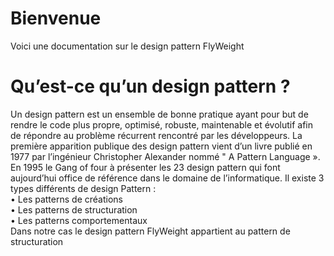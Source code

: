 # Bienvenue

Voici une documentation sur le design pattern FlyWeight

# Qu’est-ce qu’un design pattern ?
Un design pattern est un ensemble de bonne pratique ayant pour but de rendre le code plus propre, optimisé, robuste, maintenable et évolutif afin de répondre au problème récurrent rencontré par les développeurs.
La première apparition publique des design pattern vient d’un livre publié en 1977 par l’ingénieur Christopher Alexander nommé " A Pattern Language ».                                                                                                                                
En 1995 le Gang of four à présenter les 23 design pattern qui font aujourd’hui office de référence dans le domaine de l’informatique.
Il existe 3 types différents de design Pattern :                                                                                            
    •	Les patterns de créations                                                                                                                                                             
    •	Les patterns de structuration                                                                                                                                            
    •	Les patterns comportementaux                                                                                                                                                                                                                                                                                                                                                                                                                                
Dans notre cas le design pattern FlyWeight appartient au pattern de structuration
